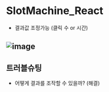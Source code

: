 # SlotMachine_React

- 결과값 조정가능 (클릭 수 or 시간) 

![image](https://user-images.githubusercontent.com/113953473/223921749-0b50680e-57d6-4a03-8f09-d122bf0aad22.png)
---
트러블슈팅
---

- 어떻게 결과를 조작할 수 있을까? (해결)
